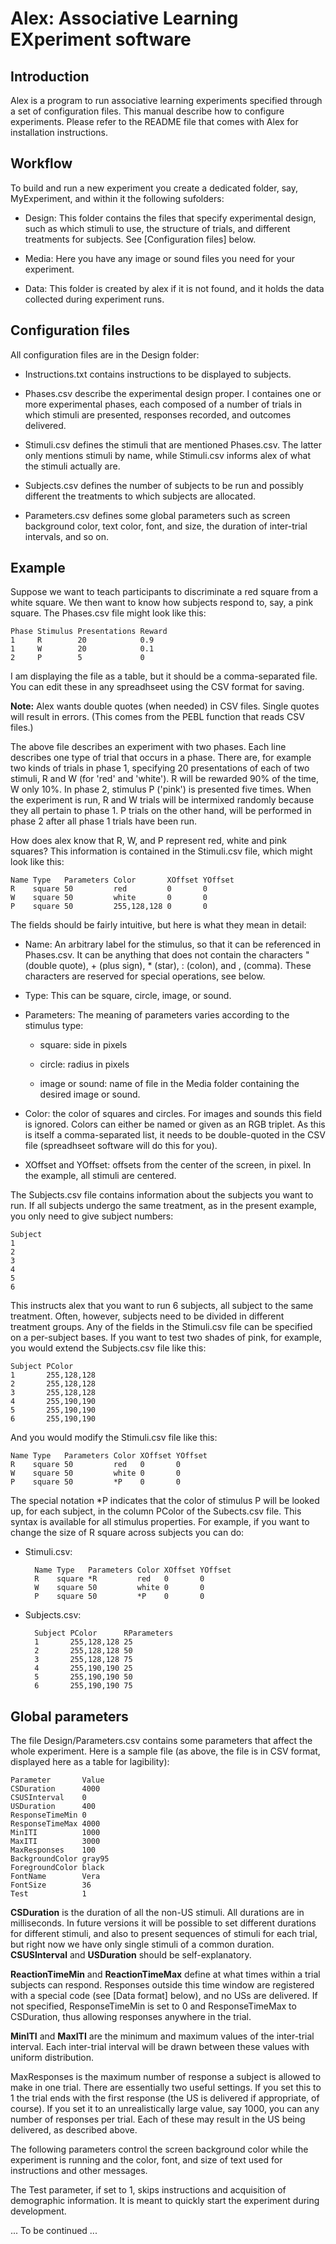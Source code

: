 Alex: Associative Learning EXperiment software
==============================================


Introduction
------------

Alex is a program to run associative learning experiments specified
through a set of configuration files. This manual describe how to
configure experiments. Please refer to the README file that comes with
Alex for installation instructions.


Workflow
--------

To build and run a new experiment you create a dedicated folder, say,
MyExperiment, and within it the following sufolders:

- Design: This folder contains the files that specify experimental
  design, such as which stimuli to use, the structure of trials, and
  different treatments for subjects. See [Configuration files] below.

- Media: Here you have any image or sound files you need for your
  experiment.

- Data: This folder is created by alex if it is not found, and it
  holds the data collected during experiment runs.


Configuration files
-------------------

All configuration files are in the Design folder:

- Instructions.txt contains instructions to be displayed to subjects.

- Phases.csv describe the experimental design proper. I containes one
  or more experimental phases, each composed of a number of trials in
  which stimuli are presented, responses recorded, and outcomes
  delivered.

- Stimuli.csv defines the stimuli that are mentioned Phases.csv. The
  latter only mentions stimuli by name, while Stimuli.csv informs alex
  of what the stimuli actually are.

- Subjects.csv defines the number of subjects to be run and possibly
  different the treatments to which subjects are allocated.

- Parameters.csv defines some global parameters such as screen
  background color, text color, font, and size, the duration of
  inter-trial intervals, and so on.


Example
-------

Suppose we want to teach participants to discriminate a red square
from a white square. We then want to know how subjects respond to,
say, a pink square. The Phases.csv file might look like this:

    Phase Stimulus Presentations Reward
    1     R        20            0.9
    1     W        20            0.1
    2     P        5             0

I am displaying the file as a table, but it should be a
comma-separated file. You can edit these in any spreadhseet using the
CSV format for saving. 

**Note:** Alex wants double quotes (when needed) in CSV files. Single
quotes will result in errors. (This comes from the PEBL function that
reads CSV files.)

The above file describes an experiment with two phases. Each line
describes one type of trial that occurs in a phase. There are, for
example two kinds of trials in phase 1, specifying 20 presentations of
each of two stimuli, R and W (for 'red' and 'white'). R will be
rewarded 90% of the time, W only 10%. In phase 2, stimulus P ('pink')
is presented five times. When the experiment is run, R and W trials
will be intermixed randomly because they all pertain to phase 1. P
trials on the other hand, will be performed in phase 2 after all phase
1 trials have been run.

How does alex know that R, W, and P represent red, white and pink
squares? This information is contained in the Stimuli.csv file, which
might look like this:

    Name Type   Parameters Color       XOffset YOffset
    R    square 50         red         0       0
    W    square 50         white       0       0
    P    square 50         255,128,128 0       0

The fields should be fairly intuitive, but here is what they mean in
detail:

- Name: An arbitrary label for the stimulus, so that it can be
  referenced in Phases.csv. It can be anything that does not contain
  the characters " (double quote), + (plus sign), * (star), : (colon),
  and , (comma). These characters are reserved for special operations,
  see below.

- Type: This can be square, circle, image, or sound.

- Parameters: The meaning of parameters varies according to the
  stimulus type:

  - square: side in pixels

  - circle: radius in pixels

  - image or sound: name of file in the Media folder containing the
    desired image or sound.

- Color: the color of squares and circles. For images and sounds this
  field is ignored. Colors can either be named or given as an RGB
  triplet. As this is itself a comma-separated list, it needs to be
  double-quoted in the CSV file (spreadhseet software will do this for
  you). 

- XOffset and YOffset: offsets from the center of the screen, in
  pixel. In the example, all stimuli are centered.

The Subjects.csv file contains information about the subjects you want
to run. If all subjects undergo the same treatment, as in the present
example, you only need to give subject numbers:

    Subject
    1
    2
    3
    4
    5
    6

This instructs alex that you want to run 6 subjects, all subject to
the same treatment. Often, however, subjects need to be divided in
different treatment groups. Any of the fields in the Stimuli.csv file
can be specified on a per-subject bases. If you want to test two
shades of pink, for example, you would extend the Subjects.csv file
like this:

    Subject PColor
    1       255,128,128
    2       255,128,128
    3       255,128,128
    4       255,190,190
    5       255,190,190
    6       255,190,190

And you would modify the Stimuli.csv file like this:

    Name Type   Parameters Color XOffset YOffset
    R    square 50         red   0       0
    W    square 50         white 0       0
    P    square 50         *P    0       0

The special notation *P indicates that the color of stimulus P will be
looked up, for each subject, in the column PColor of the Subects.csv
file. This syntax is available for all stimulus properties. For
example, if you want to change the size of R square across subjects
you can do:

* Stimuli.csv:

        Name Type   Parameters Color XOffset YOffset
        R    square *R         red   0       0
        W    square 50         white 0       0
        P    square 50         *P    0       0

* Subjects.csv:

        Subject PColor      RParameters
        1       255,128,128 25
        2       255,128,128 50
        3       255,128,128 75
        4       255,190,190 25
        5       255,190,190 50
        6       255,190,190 75

Global parameters
-----------------

The file Design/Parameters.csv contains some parameters that affect
the whole experiment. Here is a sample file (as above, the file is in
CSV format, displayed here as a table for lagibility):

    Parameter       Value
    CSDuration      4000
    CSUSInterval    0
    USDuration      400
    ResponseTimeMin 0
    ResponseTimeMax 4000
    MinITI          1000
    MaxITI          3000
    MaxResponses    100
    BackgroundColor gray95
    ForegroundColor black
    FontName        Vera
    FontSize        36
    Test            1

**CSDuration** is the duration of all the non-US stimuli. All
durations are in milliseconds. In future versions it will be possible
to set different durations for different stimuli, and also to present
sequences of stimuli for each trial, but right now we have only single
stimuli of a common duration. **CSUSInterval** and **USDuration**
should be self-explanatory.

**ReactionTimeMin** and **ReactionTimeMax** define at what times
within a trial subjects can respond. Responses outside this time
window are registered with a special code (see [Data format] below),
and no USs are delivered. If not specified, ResponseTimeMin is set to
0 and ResponseTimeMax to CSDuration, thus allowing responses anywhere
in the trial.
  
**MinITI** and **MaxITI** are the minimum and maximum values of the
inter-trial interval. Each inter-trial interval will be drawn between
these values with uniform distribution.

MaxResponses is the maximum number of response a subject is allowed to
make in one trial. There are essentially two useful settings. If you
set this to 1 the trial ends with the first response (the US is
delivered if appropriate, of course). If you set it to an
unrealistically large value, say 1000, you can any number of responses
per trial. Each of these may result in the US being delivered, as
described above.

The following parameters control the screen background color while the
experiment is running and the color, font, and size of text used for
instructions and other messages.

The Test parameter, if set to 1, skips instructions and acquisition of
demographic information. It is meant to quickly start the experiment
during development.

  ... To be continued ...
